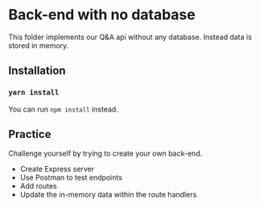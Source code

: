 # Back-end with no database
This folder implements our Q&A api without any database. Instead data is stored in memory.

## Installation
### `yarn install`
You can run `npm install` instead.

## Practice
Challenge yourself by trying to create your own back-end.

- Create Express server
- Use Postman to test endpoints
- Add routes
- Update the in-memory data within the route handlers
